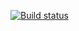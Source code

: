 [![Build status](https://ci.appveyor.com/api/projects/status/1ianmp8m17x04qns?svg=true)](https://ci.appveyor.com/project/StevoTheRad/change-delivery-date)